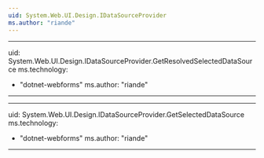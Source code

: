 ```yaml
---
uid: System.Web.UI.Design.IDataSourceProvider
ms.author: "riande"
---
```


---
uid: System.Web.UI.Design.IDataSourceProvider.GetResolvedSelectedDataSource
ms.technology: 
  - "dotnet-webforms"
ms.author: "riande"
---

---
uid: System.Web.UI.Design.IDataSourceProvider.GetSelectedDataSource
ms.technology: 
  - "dotnet-webforms"
ms.author: "riande"
---
